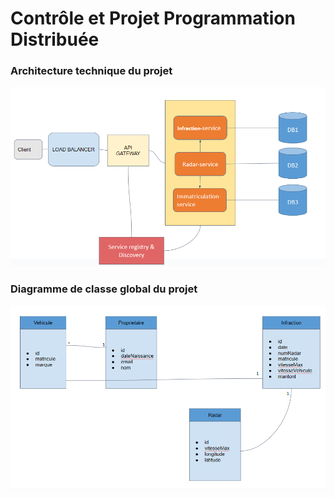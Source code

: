# Contrôle et Projet Programmation Distribuée


### Architecture technique du projet

<img src="captures/1.png">

### Diagramme de classe global du projet

<img src="captures/2.png">

